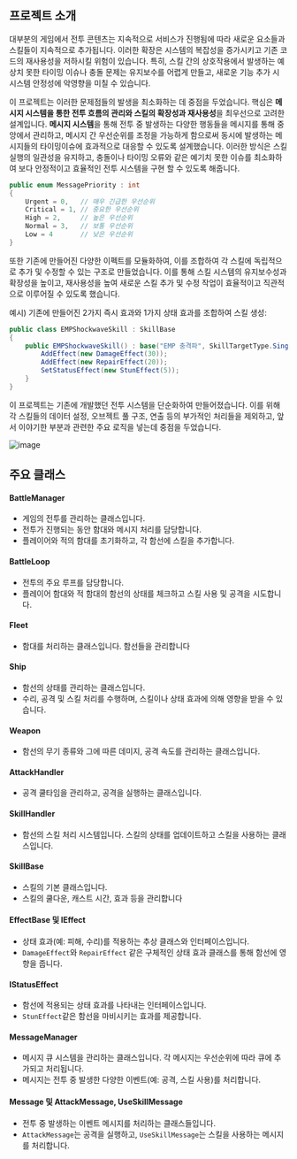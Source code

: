 ## 프로젝트 소개

대부분의 게임에서 전투 콘텐츠는 지속적으로 서비스가 진행됨에 따라 새로운 요소들과 스킬들이 지속적으로 추가됩니다. 이러한 확장은 시스템의 복잡성을 증가시키고 기존 코드의 재사용성을 저하시킬 위험이 있습니다. 특히, 스킬 간의 상호작용에서 발생하는 예상치 못한 타이밍 이슈나 충돌 문제는 유지보수를 어렵게 만들고, 새로운 기능 추가 시 시스템 안정성에 악영향을 미칠 수 있습니다.

이 프로젝트는 이러한 문제점들의 발생을 최소화하는 데 중점을 두었습니다. 핵심은 **메시지 시스템을 통한 전투 흐름의 관리와 스킬의 확장성과 재사용성**을 최우선으로 고려한 설계입니다.  **메시지 시스템**을 통해 전투 중 발생하는 다양한 행동들을 메시지를 통해 중앙에서 관리하고, 메시지 간 우선순위를 조정을 가능하게 함으로써 동시에 발생하는 메시지들의 타이밍이슈에 효과적으로 대응할 수 있도록 설계했습니다. 이러한 방식은 스킬 실행의 일관성을 유지하고, 충돌이나 타이밍 오류와 같은 예기치 못한 이슈를 최소화하여 보다 안정적이고 효율적인 전투 시스템을 구현 할 수 있도록 해줍니다.

```csharp
public enum MessagePriority : int
{
    Urgent = 0,   // 매우 긴급한 우선순위
    Critical = 1, // 중요한 우선순위
    High = 2,     // 높은 우선순위
    Normal = 3,   // 보통 우선순위
    Low = 4       // 낮은 우선순위
}
```

또한 기존에 만들어진 다양한 이펙트를 모듈화하여, 이를 조합하여 각 스킬에 독립적으로 추가 및 수정할 수 있는 구조로 만들었습니다. 이를 통해 스킬 시스템의 유지보수성과 확장성을 높이고, 재사용성을 높여 새로운 스킬 추가 및 수정 작업이 효율적이고 직관적으로 이루어질 수 있도록 했습니다.

예시) 기존에 만들어진 2가지 즉시 효과와 1가지 상태 효과를 조합하여 스킬 생성:

```csharp
public class EMPShockwaveSkill : SkillBase
{
    public EMPShockwaveSkill() : base("EMP 충격파", SkillTargetType.Single, 10f, 2f) {
        AddEffect(new DamageEffect(30));
        AddEffect(new RepairEffect(20));
        SetStatusEffect(new StunEffect(5));
    }
}

```


이 프로젝트는 기존에 개발했던 전투 시스템을 단순화하여 만들어졌습니다. 이를 위해 각 스킬들의 데이터 설정, 오브젝트 풀 구조, 연출 등의 부가적인 처리들을 제외하고, 앞서 이야기한 부분과 관련한 주요 로직을 넣는데 중점을 두었습니다.

![image](https://github.com/user-attachments/assets/7e0058d4-4dd3-4164-a6af-d4d6e4a469dd)

## 주요 클래스
#### BattleManager
- 게임의 전투를 관리하는 클래스입니다.
- 전투가 진행되는 동안 함대와 메시지 처리를 담당합니다.
- 플레이어와 적의 함대를 초기화하고, 각 함선에 스킬을 추가합니다.
#### BattleLoop 
- 전투의 주요 루프를 담당합니다.
- 플레이어 함대와 적 함대의 함선의 상태를 체크하고 스킬 사용 및 공격을 시도합니다.
#### Fleet
- 함대를 처리하는 클래스입니다. 함선들을 관리합니다
#### Ship
- 함선의 상태를 관리하는 클래스입니다.
- 수리, 공격 및 스킬 처리를 수행하며, 스킬이나 상태 효과에 의해 영향을 받을 수 있습니다.
#### Weapon
- 함선의 무기 종류와 그에 따른 데미지, 공격 속도를 관리하는 클래스입니다.
#### AttackHandler
- 공격 쿨타임을 관리하고, 공격을 실행하는 클래스입니다. 
#### SkillHandler
- 함선의 스킬 처리 시스템입니다. 스킬의 상태를 업데이트하고 스킬을 사용하는 클래스입니다.
#### SkillBase
- 스킬의 기본 클래스입니다.
- 스킬의 쿨다운, 캐스트 시간, 효과 등을 관리합니다
#### EffectBase 및 IEffect
- 상태 효과(예: 피해, 수리)를 적용하는 추상 클래스와 인터페이스입니다.
- `DamageEffect`와 `RepairEffect` 같은 구체적인 상태 효과 클래스를 통해 함선에 영향을 줍니다.
#### IStatusEffect
- 함선에 적용되는 상태 효과를 나타내는 인터페이스입니다.
- `StunEffect`같은 함선을 마비시키는 효과를 제공합니다.
#### MessageManager
- 메시지 큐 시스템을 관리하는 클래스입니다. 각 메시지는 우선순위에 따라 큐에 추가되고 처리됩니다.
- 메시지는 전투 중 발생한 다양한 이벤트(예: 공격, 스킬 사용)를 처리합니다.
#### Message 및 AttackMessage, UseSkillMessage
- 전투 중 발생하는 이벤트 메시지를 처리하는 클래스들입니다.
- `AttackMessage`는 공격을 실행하고, `UseSkillMessage`는 스킬을 사용하는 메시지를 처리합니다.
